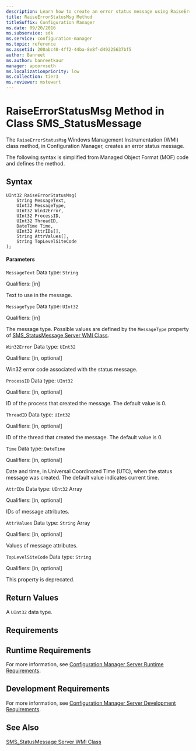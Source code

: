 ```yaml
---
description: Learn how to create an error status message using RaiseErrorStatusMsg class method in Configuration Manager.
title: RaiseErrorStatusMsg Method
titleSuffix: Configuration Manager
ms.date: 09/20/2016
ms.subservice: sdk
ms.service: configuration-manager
ms.topic: reference
ms.assetid: 200abc40-4ff2-44ba-8e8f-d49225637bf5
author: Banreet
ms.author: banreetkaur
manager: apoorvseth
ms.localizationpriority: low
ms.collection: tier3
ms.reviewer: mstewart
---
```

# RaiseErrorStatusMsg Method in Class SMS_StatusMessage
The `RaiseErrorStatusMsg` Windows Management Instrumentation (WMI) class method, in Configuration Manager, creates an error status message.

 The following syntax is simplified from Managed Object Format (MOF) code and defines the method.

## Syntax

```
UInt32 RaiseErrorStatusMsg(
    String MessageText,
    UInt32 MessageType,
    UInt32 Win32Error,
    UInt32 ProcessID,
    UInt32 ThreadID,
    DateTime Time,
    UInt32 AttrIDs[],
    String AttrValues[],
    String TopLevelSiteCode
);
```

#### Parameters
 `MessageText`
 Data type: `String`

 Qualifiers: [in]

 Text to use in the message.

 `MessageType`
 Data type: `UInt32`

 Qualifiers: [in]

 The message type. Possible values are defined by the `MessageType` property of [SMS_StatusMessage Server WMI Class](../../../../../develop/reference/core/servers/manage/sms_statusmessage-server-wmi-class.md).

 `Win32Error`
 Data type: `UInt32`

 Qualifiers: [in, optional]

 Win32 error code associated with the status message.

 `ProcessID`
 Data type: `UInt32`

 Qualifiers: [in, optional]

 ID of the process that created the message. The default value is 0.

 `ThreadID`
 Data type: `UInt32`

 Qualifiers: [in, optional]

 ID of the thread that created the message. The default value is 0.

 `Time`
 Data type: `DateTime`

 Qualifiers: [in, optional]

 Date and time, in Universal Coordinated Time (UTC), when the status message was created. The default value indicates current time.

 `AttrIDs`
 Data type: `UInt32` Array

 Qualifiers: [in, optional]

 IDs of message attributes.

 `AttrValues`
 Data type: `String` Array

 Qualifiers: [in, optional]

 Values of message attributes.

 `TopLevelSiteCode`
 Data type: `String`

 Qualifiers: [in, optional]

 This property is deprecated.

## Return Values
 A `UInt32` data type.

## Requirements

## Runtime Requirements
 For more information, see [Configuration Manager Server Runtime Requirements](../../../../../develop/core/reqs/server-runtime-requirements.md).

## Development Requirements
 For more information, see [Configuration Manager Server Development Requirements](../../../../../develop/core/reqs/server-development-requirements.md).

## See Also
 [SMS_StatusMessage Server WMI Class](../../../../../develop/reference/core/servers/manage/sms_statusmessage-server-wmi-class.md)
